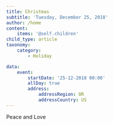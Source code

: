 ```yaml
---
title: Christmas
subtitle: 'Tuesday, December 25, 2018'
author: /home
content:
    items: '@self.children'
child_type: article
taxonomy:
    category:
        - Holiday

data:
    event:
        startDate: '25-12-2018 00:00'
        allDay: true
        address:
            addressRegion: OR
            addressCountry: US
---
```


Peace and Love
